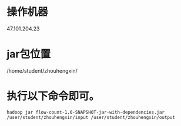 
# 操作机器
47.101.204.23

# jar包位置

/home/student/zhouhengxin/

# 执行以下命令即可。
```
hadoop jar flow-count-1.0-SNAPSHOT-jar-with-dependencies.jar /user/student/zhouhengxin/input /user/student/zhouhengxin/output
```